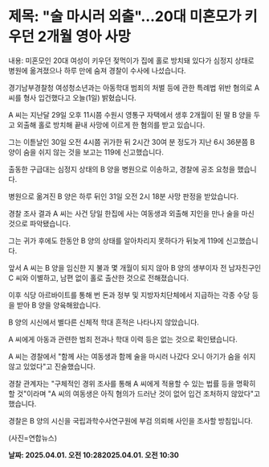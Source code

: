 # **제목: "술 마시러 외출"…20대 미혼모가 키우던 2개월 영아 사망**

  내용: 미혼모인 20대 여성이 키우던 젖먹이가 집에 홀로 방치돼 있다가 심정지 상태로 병원에 옮겨졌으나 하루 만에 숨져 경찰이 수사에 나섰습니다.

경기남부경찰청 여성청소년과는 아동학대 범죄의 처벌 등에 관한 특례법 위반 혐의로 A 씨를 형사 입건했다고 오늘(1일) 밝혔습니다.

A 씨는 지난달 29일 오후 11시쯤 수원시 영통구 자택에서 생후 2개월이 된 딸 B 양을 두고 외출해 홀로 방치해 끝내 사망에 이르게 한 혐의를 받고 있습니다.

그는 이튿날인 30일 오전 4시쯤 귀가한 뒤 2시간 30여 분 정도가 지난 6시 36분쯤 B 양이 숨을 쉬지 않는 것을 보고는 119에 신고했습니다.

출동한 구급대는 심정지 상태의 B 양을 병원으로 이송하고, 경찰에 공조 요청을 했습니다.

병원으로 옮겨진 B 양은 하루 뒤인 31일 오전 2시 18분 사망 판정을 받았습니다.

경찰 조사 결과 A 씨는 사건 당일 한집에 사는 여동생과 외출해 지인을 만나 술을 마신 것으로 파악됐습니다.

그는 귀가 후에도 한동안 B 양의 상태를 알아차리지 못하다가 뒤늦게 119에 신고했습니다.

앞서 A 씨는 B 양을 임신한 지 불과 몇 개월이 되지 않아 B 양의 생부이자 전 남자친구인 C 씨와 이별하고, 남편 없이 홀로 출산한 것으로 전해졌습니다.

이후 식당 아르바이트를 통해 번 돈과 정부 및 지방자치단체에서 지급하는 각종 수당 등을 받아 B 양을 양육해왔습니다.

B 양의 시신에서 별다른 신체적 학대 흔적은 나타나지 않았습니다.

A 씨에게 아동과 관련한 범죄 전과나 학대 이력 등은 없는 것으로 확인됐습니다.

A 씨는 경찰에서 "함께 사는 여동생과 함께 술을 마시러 나갔다 오니 아기가 숨을 쉬지 않고 있었다"고 진술했습니다.

경찰 관계자는 "구체적인 경위 조사를 통해 A 씨에게 적용할 수 있는 법률 등을 명확히 할 것"이라며 "A 씨의 여동생은 아직 혐의가 드러난 것이 없어 입건 조처하지 않았다"고 했습니다.

경찰은 B 양의 시신을 국립과학수사연구원에 부검 의뢰해 사인을 조사할 방침입니다.

(사진=연합뉴스)

  **날짜: 2025.04.01. 오전 10:282025.04.01. 오전 10:30**